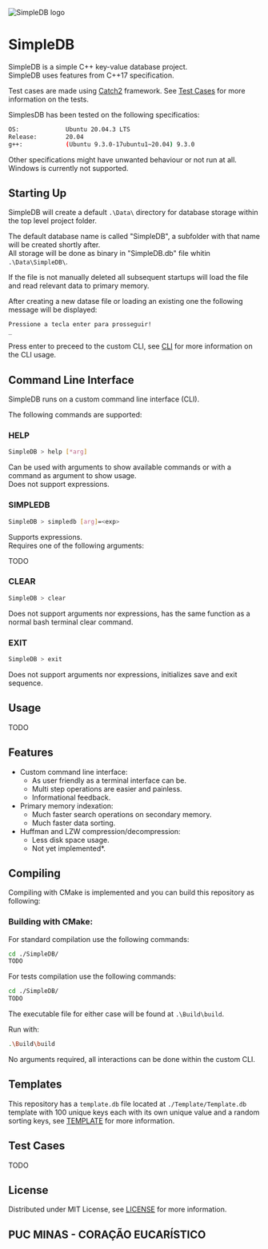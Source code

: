 <a id="top"></a>
![SimpleDB logo](https://i.imgur.com/UoeOadZ.png)

# SimpleDB

SimpleDB is a simple C++ key-value database project.  
SimpleDB uses features from C++17 specification.  
  
Test cases are made using [Catch2](https://github.com/catchorg/Catch2) framework. See [Test Cases](#Test-Cases) for
more information on the tests.  
  
SimplesDB has been tested on the following specificatios:
```bash
OS:             Ubuntu 20.04.3 LTS
Release:        20.04
g++:            (Ubuntu 9.3.0-17ubuntu1~20.04) 9.3.0
```
Other specifications might have unwanted behaviour or not run at all.  
Windows is currently not supported.

## Starting Up

SimpleDB will create a default ```.\Data\``` directory for database storage within the top level project folder.  
  
The default database name is called "SimpleDB", a subfolder with that name will be created shortly after.  
All storage will be done as binary in "SimpleDB.db" file whitin ```.\Data\SimpleDB\```.  
  
If the file is not manually deleted all subsequent startups will load the file and read relevant data to primary memory.  
  
After creating a new datase file or loading an existing one the following message will be displayed:
```
Pressione a tecla enter para prosseguir!
_
```
Press enter to preceed to the custom CLI, see [CLI](#Command-Line-Interface) for more information on the CLI usage.

## Command Line Interface
SimpleDB runs on a custom command line interface (CLI).  

The following commands are supported:

### HELP
```bash
SimpleDB > help [*arg]
```
Can be used with arguments to show available commands or with a command as argument to show usage.  
Does not support expressions.  

### SIMPLEDB
```bash
SimpleDB > simpledb [arg]=<exp>
```
Supports expressions.  
Requires one of the following arguments:  
  
TODO

### CLEAR
```bash
SimpleDB > clear
```
Does not support arguments nor expressions, has the same function as a normal bash terminal clear command.

### EXIT
```bash
SimpleDB > exit
```
Does not support arguments nor expressions, initializes save and exit sequence.


## Usage

TODO

## Features

* Custom command line interface:
    - As user friendly as a terminal interface can be.
    - Multi step operations are easier and painless.
    - Informational feedback.
* Primary memory indexation:
    - Much faster search operations on secondary memory.
    - Much faster data sorting.
* Huffman and LZW compression/decompression:
    - Less disk space usage.
    - Not yet implemented*.

## Compiling

Compiling with CMake is implemented and you can build this repository as following:

### Building with CMake:

For standard compilation use the following commands:
```bash
cd ./SimpleDB/
TODO
```

For tests compilation use the following commands:
```bash
cd ./SimpleDB/
TODO
```

The executable file for either case will be found at `.\Build\build`.  
  
Run with:
```bash
.\Build\build
```
No arguments required, all interactions can be done within the custom CLI.

## Templates

This repository has a `template.db` file located at ```./Template/Template.db``` template with 100 unique keys each with its own unique value and a random sorting keys, see [TEMPLATE](https://github.com/Iskeletu/SimpleDB/blob/main/Template/TEMPLATE.md) for more information.

## Test Cases

TODO

## License

Distributed under MIT License, see [LICENSE](LICENSE) for more information.

## PUC MINAS - CORAÇÃO EUCARÍSTICO
